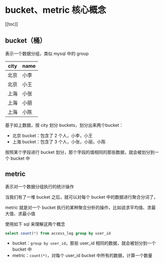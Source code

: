 # bucket、metric 核心概念
[[toc]]

## bucket（桶）
表示一个数据分组，类似 mysql 中的 group

city  | name
--|--
北京  |  小李
北京  |  小王
上海  |  小张
上海  |  小丽
上海  |  小陈


基于如上数据，按 city 划分 buckets，划分出来两个bucket：

- 北京 bucket：包含了 2 个人，小李，小王
- 上海 bucket：包含了 3 个人，小张，小丽，小陈

按照某个字段进行 bucket 划分，那个字段的值相同的那些数据，就会被划分到一个 bucket 中



## metric
表示对一个数据分组执行的统计操作

当我们有了一堆 bucket 之后，就可以对每个 bucket 中的数据进行聚合分词了，

metric 就是对一个 bucket 执行的某种聚合分析的操作，比如说求平均值、求最大值、求最小值

使用如下 sql 来理解这两个概念

```sql
select count(*) from access_log group by user_id
```

- bucket：`group by user_id`，那些 user_id 相同的数据，就会被划分到一个 bucket 中
- metric：`count(*)`，对每个 user_id bucket 中所有的数据，计算一个数量
